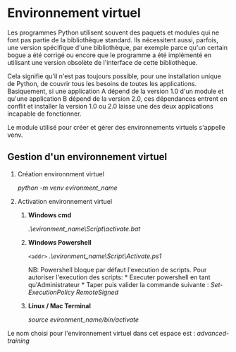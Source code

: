 # Environnement virtuel

Les programmes Python utilisent souvent des paquets et modules qui ne font pas partie de la bibliothèque standard. Ils nécessitent aussi, parfois, une version spécifique d'une bibliothèque, par exemple parce qu'un certain bogue a été corrigé ou encore que le programme a été implémenté en utilisant une version obsolète de l'interface de cette bibliothèque.

Cela signifie qu'il n'est pas toujours possible, pour une installation unique de Python, de couvrir tous les besoins de toutes les applications. Basiquement, si une application A dépend de la version 1.0 d'un module et qu'une application B dépend de la version 2.0, ces dépendances entrent en conflit et installer la version 1.0 ou 2.0 laisse une des deux applications incapable de fonctionner.

Le module utilisé pour créer et gérer des environnements virtuels s'appelle venv.

## Gestion d'un environnement virtuel

1. Création environnment virtuel

    *python -m venv evironment_name*

2. Activation environnement virtuel

    1. **Windows cmd**

        *.\evironment_name\Script\activate.bat*

    2. **Windows Powershell**

        `<addr>` *.\\evironment_name\\Script\\Activate.ps1*

        NB: Powershell bloque par défaut l'execution de scripts. Pour autoriser l'execution des scripts:
            * Executer powershell en tant qu'Administrateur 
            * Taper puis valider la commande suivante : *Set-ExecutionPolicy RemoteSigned*

    3. **Linux / Mac Terminal**

        *source evironment_name/bin/activate*

Le nom choisi pour l'environnement virtuel dans cet espace est : *advanced-training*
